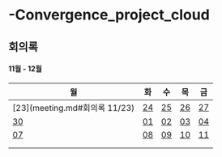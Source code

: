 # -Convergence_project_cloud

## 회의록

#### 11월 - 12월

| 월                            | 화                            | 수                            | 목                            | 금                            |
| ----------------------------- | ----------------------------- | ----------------------------- | ----------------------------- | ----------------------------- |
| [23](meeting.md#회의록 11/23) | [24](meeting.md#회의록-11/24) | [25](meeting.md#회의록-11/25) | [26](meeting.md#회의록-11/26) | [27](meeting.md#회의록-11/27) |
| [30](meeting.md#회의록-11/30) | [01](meeting.md#회의록-12/01) | [02](meeting.md#회의록-12/02) | [03](meeting.md#회의록-12/03) | [04](meeting.md#회의록-2/04)  |
| [07](meeting.md#회의록-12/07) | [08](meeting.md#회의록-12/08) | [09](meeting.md#회의록-12/09) | [10](meeting.md#회의록-12/10) | [11](meeting.md#회의록-12/11) |
|                               |                               |                               |                               |                               |
|                               |                               |                               |                               |                               |

